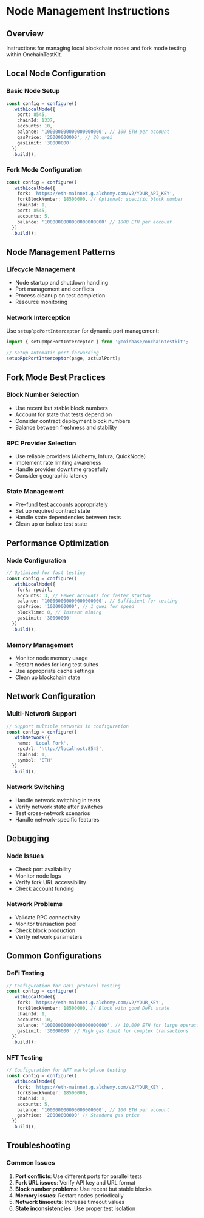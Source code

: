 # Node Management Instructions

## Overview
Instructions for managing local blockchain nodes and fork mode testing within OnchainTestKit.

## Local Node Configuration

### Basic Node Setup
```typescript
const config = configure()
  .withLocalNode({
    port: 8545,
    chainId: 1337,
    accounts: 10,
    balance: '100000000000000000000', // 100 ETH per account
    gasPrice: '20000000000', // 20 gwei
    gasLimit: '30000000'
  })
  .build();
```

### Fork Mode Configuration
```typescript
const config = configure()
  .withLocalNode({
    fork: 'https://eth-mainnet.g.alchemy.com/v2/YOUR_API_KEY',
    forkBlockNumber: 18500000, // Optional: specific block number
    chainId: 1,
    port: 8545,
    accounts: 5,
    balance: '1000000000000000000000' // 1000 ETH per account
  })
  .build();
```

## Node Management Patterns

### Lifecycle Management
- Node startup and shutdown handling
- Port management and conflicts
- Process cleanup on test completion
- Resource monitoring

### Network Interception
Use `setupRpcPortInterceptor` for dynamic port management:
```typescript
import { setupRpcPortInterceptor } from '@coinbase/onchaintestkit';

// Setup automatic port forwarding
setupRpcPortInterceptor(page, actualPort);
```

## Fork Mode Best Practices

### Block Number Selection
- Use recent but stable block numbers
- Account for state that tests depend on
- Consider contract deployment block numbers
- Balance between freshness and stability

### RPC Provider Selection
- Use reliable providers (Alchemy, Infura, QuickNode)
- Implement rate limiting awareness
- Handle provider downtime gracefully
- Consider geographic latency

### State Management
- Pre-fund test accounts appropriately
- Set up required contract state
- Handle state dependencies between tests
- Clean up or isolate test state

## Performance Optimization

### Node Configuration
```typescript
// Optimized for fast testing
const config = configure()
  .withLocalNode({
    fork: rpcUrl,
    accounts: 3, // Fewer accounts for faster startup
    balance: '100000000000000000000', // Sufficient for testing
    gasPrice: '1000000000', // 1 gwei for speed
    blockTime: 0, // Instant mining
    gasLimit: '30000000'
  })
  .build();
```

### Memory Management
- Monitor node memory usage
- Restart nodes for long test suites
- Use appropriate cache settings
- Clean up blockchain state

## Network Configuration

### Multi-Network Support
```typescript
// Support multiple networks in configuration
const config = configure()
  .withNetwork({
    name: 'Local Fork',
    rpcUrl: 'http://localhost:8545',
    chainId: 1,
    symbol: 'ETH'
  })
  .build();
```

### Network Switching
- Handle network switching in tests
- Verify network state after switches
- Test cross-network scenarios
- Handle network-specific features

## Debugging

### Node Issues
- Check port availability
- Monitor node logs
- Verify fork URL accessibility
- Check account funding

### Network Problems
- Validate RPC connectivity
- Monitor transaction pool
- Check block production
- Verify network parameters

## Common Configurations

### DeFi Testing
```typescript
// Configuration for DeFi protocol testing
const config = configure()
  .withLocalNode({
    fork: 'https://eth-mainnet.g.alchemy.com/v2/YOUR_KEY',
    forkBlockNumber: 18500000, // Block with good DeFi state
    chainId: 1,
    accounts: 10,
    balance: '10000000000000000000000', // 10,000 ETH for large operations
    gasLimit: '30000000' // High gas limit for complex transactions
  })
  .build();
```

### NFT Testing
```typescript
// Configuration for NFT marketplace testing
const config = configure()
  .withLocalNode({
    fork: 'https://eth-mainnet.g.alchemy.com/v2/YOUR_KEY',
    forkBlockNumber: 18500000,
    chainId: 1,
    accounts: 5,
    balance: '100000000000000000000', // 100 ETH per account
    gasPrice: '20000000000' // Standard gas price
  })
  .build();
```

## Troubleshooting

### Common Issues
1. **Port conflicts**: Use different ports for parallel tests
2. **Fork URL issues**: Verify API key and URL format
3. **Block number problems**: Use recent but stable blocks
4. **Memory issues**: Restart nodes periodically
5. **Network timeouts**: Increase timeout values
6. **State inconsistencies**: Use proper test isolation